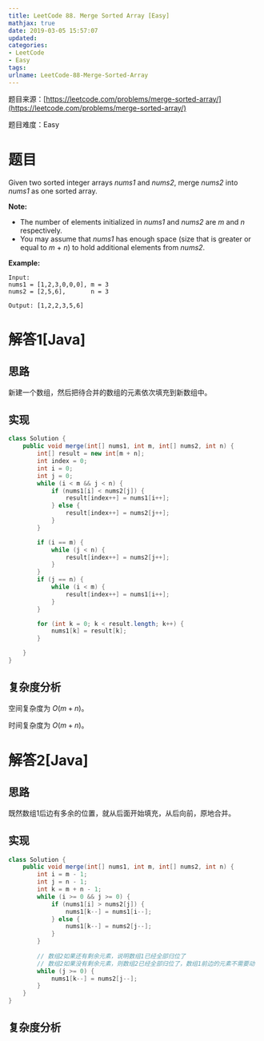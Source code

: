 ```yaml
---
title: LeetCode 88. Merge Sorted Array [Easy]
mathjax: true
date: 2019-03-05 15:57:07
updated:
categories:
- LeetCode
- Easy
tags:
urlname: LeetCode-88-Merge-Sorted-Array
---
```




<!-- more -->

题目来源：[https://leetcode.com/problems/merge-sorted-array/](https://leetcode.com/problems/merge-sorted-array/)

题目难度：Easy



# 题目

Given two sorted integer arrays *nums1* and *nums2*, merge *nums2* into *nums1* as one sorted array.

**Note:**

- The number of elements initialized in *nums1* and *nums2* are *m* and *n* respectively.
- You may assume that *nums1* has enough space (size that is greater or equal to *m* + *n*) to hold additional elements from *nums2*.

**Example:**

```
Input:
nums1 = [1,2,3,0,0,0], m = 3
nums2 = [2,5,6],       n = 3

Output: [1,2,2,3,5,6]
```



# 解答1[Java]

## 思路

新建一个数组，然后把待合并的数组的元素依次填充到新数组中。



## 实现

```java
class Solution {
    public void merge(int[] nums1, int m, int[] nums2, int n) {
        int[] result = new int[m + n];
        int index = 0;
        int i = 0;
        int j = 0;
        while (i < m && j < n) {
            if (nums1[i] < nums2[j]) {
                result[index++] = nums1[i++];
            } else {
                result[index++] = nums2[j++];
            }
        }

        if (i == m) {
            while (j < n) {
                result[index++] = nums2[j++];
            }
        }
        if (j == n) {
            while (i < m) {
                result[index++] = nums1[i++];
            }
        }

        for (int k = 0; k < result.length; k++) {
            nums1[k] = result[k];
        }

    }
}
```

## 复杂度分析

空间复杂度为 $O(m+n)$。

时间复杂度为 $O(m+n)$。



# 解答2[Java]

## 思路

既然数组1后边有多余的位置，就从后面开始填充，从后向前，原地合并。



## 实现

```java
class Solution {
    public void merge(int[] nums1, int m, int[] nums2, int n) {
        int i = m - 1;
        int j = n - 1;
        int k = m + n - 1;
        while (i >= 0 && j >= 0) {
            if (nums1[i] > nums2[j]) {
                nums1[k--] = nums1[i--];
            } else {
                nums1[k--] = nums2[j--];
            }
        }
        
        // 数组2如果还有剩余元素，说明数组1已经全部归位了
        // 数组2如果没有剩余元素，则数组2已经全部归位了，数组1前边的元素不需要动
        while (j >= 0) {
            nums1[k--] = nums2[j--];
        }
    }
}
```



## 复杂度分析

